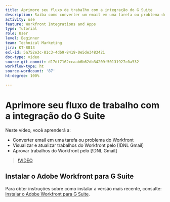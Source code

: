 ```yaml
---
title: Aprimore seu fluxo de trabalho com a integração do G Suite
description: Saiba como converter um email em uma tarefa ou problema do  [!DNL Workfront]  e como visualizar, atualizar e aprovar trabalhos do  [!DNL Workfront]  [!DNL Workfront]  pelo Gmail.
activity: use
feature: Workfront Integrations and Apps
type: Tutorial
role: User
level: Beginner
team: Technical Marketing
jira: KT-8813
exl-id: 5a752e3c-81c3-4db9-8419-0e5de3483421
doc-type: video
source-git-commit: d17df7162ccaab6b62db34209f50131927c0a532
workflow-type: ht
source-wordcount: '87'
ht-degree: 100%

---
```


# Aprimore seu fluxo de trabalho com a integração do G Suite

Neste vídeo, você aprenderá a:

* Converter email em uma tarefa ou problema do Workfront
* Visualizar e atualizar trabalhos do Workfront pelo [!DNL Gmail]
* Aprovar trabalhos do Workfront pelo [!DNL Gmail]

>[!VIDEO](https://video.tv.adobe.com/v/335114/?quality=12&learn=on&enablevpops)

## Instalar o Adobe Workfront para G Suite

Para obter instruções sobre como instalar a versão mais recente, consulte: [Instalar o Adobe Workfront para G Suite](https://experienceleague.adobe.com/docs/workfront/using/adobe-workfront-integrations/workfront-for-g-suite/install-workfront-for-gsuite.html?lang=pt-BR).
